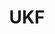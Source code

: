---
title: UKF
categories:
- radio
- digital
- press
tags:
- festival
position: 2
image: 
is-featured: 
is-front: 
website:
facebook: https://www.facebook.com/ukfmusic
twitter:
instagram:
spotify:
soundcloud:
youtube: 
apple: 
layout: client
---